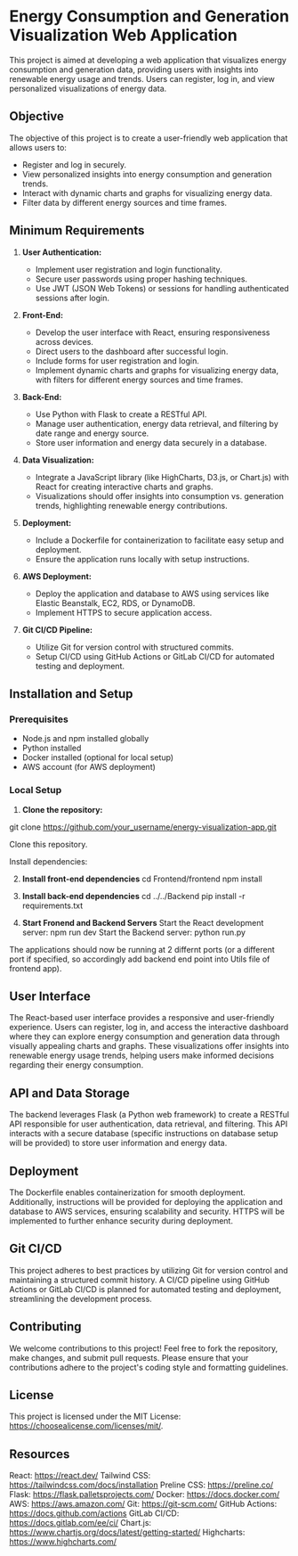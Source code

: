 # Energy Consumption and Generation Visualization Web Application

This project is aimed at developing a web application that visualizes energy consumption and generation data, providing users with insights into renewable energy usage and trends. Users can register, log in, and view personalized visualizations of energy data.

## Objective

The objective of this project is to create a user-friendly web application that allows users to:

- Register and log in securely.
- View personalized insights into energy consumption and generation trends.
- Interact with dynamic charts and graphs for visualizing energy data.
- Filter data by different energy sources and time frames.

## Minimum Requirements

1. **User Authentication:**
   - Implement user registration and login functionality.
   - Secure user passwords using proper hashing techniques.
   - Use JWT (JSON Web Tokens) or sessions for handling authenticated sessions after login.

2. **Front-End:**
   - Develop the user interface with React, ensuring responsiveness across devices.
   - Direct users to the dashboard after successful login.
   - Include forms for user registration and login.
   - Implement dynamic charts and graphs for visualizing energy data, with filters for different energy sources and time frames.

3. **Back-End:**
   - Use Python with Flask to create a RESTful API.
   - Manage user authentication, energy data retrieval, and filtering by date range and energy source.
   - Store user information and energy data securely in a database.

4. **Data Visualization:**
   - Integrate a JavaScript library (like HighCharts, D3.js, or Chart.js) with React for creating interactive charts and graphs.
   - Visualizations should offer insights into consumption vs. generation trends, highlighting renewable energy contributions.

5. **Deployment:**
   - Include a Dockerfile for containerization to facilitate easy setup and deployment.
   - Ensure the application runs locally with setup instructions.

6. **AWS Deployment:**
   - Deploy the application and database to AWS using services like Elastic Beanstalk, EC2, RDS, or DynamoDB.
   - Implement HTTPS to secure application access.

7. **Git CI/CD Pipeline:**
   - Utilize Git for version control with structured commits.
   - Setup CI/CD using GitHub Actions or GitLab CI/CD for automated testing and deployment.

## Installation and Setup

### Prerequisites

- Node.js and npm installed globally
- Python installed
- Docker installed (optional for local setup)
- AWS account (for AWS deployment)

### Local Setup

1. **Clone the repository:**

git clone https://github.com/your_username/energy-visualization-app.git

Clone this repository.

Install dependencies:

2. **Install front-end dependencies**
cd Frontend/frontend
npm install

3. **Install back-end dependencies**
cd ../../Backend
pip install -r requirements.txt

4. **Start Fronend and Backend Servers**
Start the React development server:
npm run dev
Start the Backend server:
python run.py

The applications should now be running at 2 differnt ports (or a different port if specified, so accordingly add backend end point into Utils file of frontend app).

## User Interface

The React-based user interface provides a responsive and user-friendly experience. Users can register, log in, and access the interactive dashboard where they can explore energy consumption and generation data through visually appealing charts and graphs. These visualizations offer insights into renewable energy usage trends, helping users make informed decisions regarding their energy consumption.

## API and Data Storage

The backend leverages Flask (a Python web framework) to create a RESTful API responsible for user authentication, data retrieval, and filtering. This API interacts with a secure database (specific instructions on database setup will be provided) to store user information and energy data.

## Deployment

The Dockerfile enables containerization for smooth deployment. Additionally, instructions will be provided for deploying the application and database to AWS services, ensuring scalability and security. HTTPS will be implemented to further enhance security during deployment.

## Git CI/CD

This project adheres to best practices by utilizing Git for version control and maintaining a structured commit history. A CI/CD pipeline using GitHub Actions or GitLab CI/CD is planned for automated testing and deployment, streamlining the development process.

## Contributing

We welcome contributions to this project! Feel free to fork the repository, make changes, and submit pull requests. Please ensure that your contributions adhere to the project's coding style and formatting guidelines.

## License

This project is licensed under the MIT License: https://choosealicense.com/licenses/mit/.

## Resources

React: https://react.dev/
Tailwind CSS: https://tailwindcss.com/docs/installation
Preline CSS: https://preline.co/
Flask: https://flask.palletsprojects.com/
Docker: https://docs.docker.com/
AWS: https://aws.amazon.com/
Git: https://git-scm.com/
GitHub Actions: https://docs.github.com/actions
GitLab CI/CD: https://docs.gitlab.com/ee/ci/
Chart.js: https://www.chartjs.org/docs/latest/getting-started/
Highcharts: https://www.highcharts.com/
